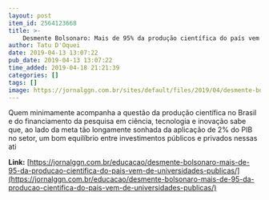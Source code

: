 ```yaml
---
layout: post
item_id: 2564123668
title: >-
    Desmente Bolsonaro: Mais de 95% da produção científica do país vem de Universidades públicas
author: Tatu D'Oquei
date: 2019-04-13 13:07:22
pub_date: 2019-04-13 13:07:22
time_added: 2019-04-18 21:21:39
categories: []
tags: []
image: https://jornalggn.com.br/sites/default/files/2019/04/desmente-bolsonaro-mais-de-95-da-producao-cientifica-do-pais-vem-de-universidades-publicas-cidade-universitaria-da-universidade-de-sao-paulo-usp-1280x768.jpg
---
```


Quem minimamente acompanha a questão da produção científica no Brasil e do financiamento da pesquisa em ciência, tecnologia e inovação sabe que, ao lado da meta tão longamente sonhada da aplicação de 2% do PIB no setor, um bom equilíbrio entre investimentos públicos e privados nessas ati

**Link:** [https://jornalggn.com.br/educacao/desmente-bolsonaro-mais-de-95-da-producao-cientifica-do-pais-vem-de-universidades-publicas/](https://jornalggn.com.br/educacao/desmente-bolsonaro-mais-de-95-da-producao-cientifica-do-pais-vem-de-universidades-publicas/)

